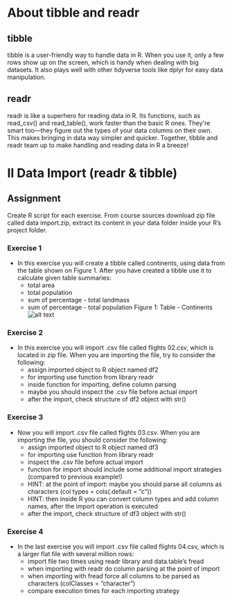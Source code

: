 # About tibble and readr

## tibble
tibble is a user-friendly way to handle data in R. When you use it, only a few rows show up on the screen, which is handy when dealing with big datasets. It also plays well with other tidyverse tools like dplyr for easy data manipulation.

## readr
readr is like a superhero for reading data in R. Its functions, such as read_csv() and read_table(), work faster than the basic R ones. They're smart too—they figure out the types of your data columns on their own. This makes bringing in data way simpler and quicker.
Together, tibble and readr team up to make handling and reading data in R a breeze!

# II Data Import (readr & tibble)
## Assignment
Create R script for each exercise. From course sources download zip file called data import.zip, extract its content in your data folder inside your R’s project folder.

### Exercise 1
* In this exercise you will create a tibble called continents, using data from the table shown on Figure 1. After you have created a tibble use it to calculate given table summaries:
	* total area
	* total population
	* sum of percentage - total landmass
	* sum of percentage - total population
Figure 1: Table - Continents
![alt text](~/Music/shoot.png)
### Exercise 2
* In this exercise you will import .csv file called flights 02.csv, which is located in zip file. When you are importing the file, try to consider the following:
	* assign imported object to R object named df2
	* for importing use function from library readr
	* inside function for importing, define column parsing
	* maybe you should inspect the .csv file before actual import
	* after the import, check structure of df2 object with str()

### Exercise 3
* Now you will import .csv file called flights 03.csv. When you are importing the file, you should consider the following:
	* assign imported object to R object named df3
	* for importing use function from library readr
	* inspect the .csv file before actual import
	* function for import should include some additional import strategies (compared to previous example!)
	* HINT: at the point of import: maybe you should parse all columns as characters (col types = cols(.default = ”c”))
	* HINT: then inside R you can convert column types and add column names, after the import operation is executed
	* after the import, check structure of df3 object with str()

### Exercise 4
* In the last exercise you will import .csv file called flights 04.csv, which is a larger flat file with several million rows:
	* import file two times using readr library and data.table’s fread
	* when importing with readr do column parsing at the point of import
	* when importing with fread force all columns to be parsed as characters (colClasses = ”character”)
	* compare execution times for each importing strategy
